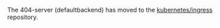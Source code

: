 The 404-server (defaultbackend) has moved to the
[kubernetes/ingress](https://github.com/kubernetes/ingress) repository.
